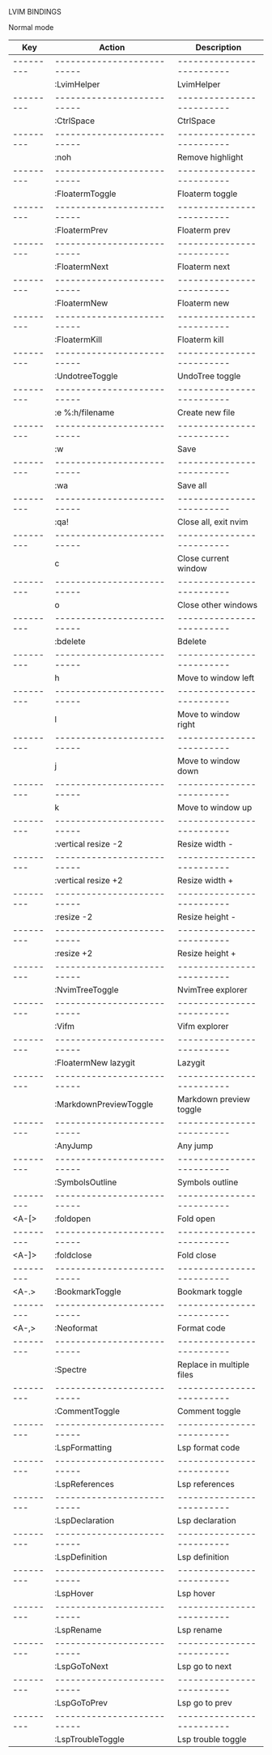 LVIM BINDINGS

Normal mode

| Key       | Action                     | Description               |
| --------- | -------------------------- | ------------------------- |
| --------- | -------------------------- | ------------------------- |
| <F11>     | :LvimHelper<CR>            | LvimHelper                |
| --------- | -------------------------- | ------------------------- |
| <C-space> | :CtrlSpace<CR>             | CtrlSpace                 |
| --------- | -------------------------- | ------------------------- |
| <Esc>     | <Esc>:noh<CR>              | Remove highlight          |
| --------- | -------------------------- | ------------------------- |
| <F1>      | :FloatermToggle<CR>        | Floaterm toggle           |
| --------- | -------------------------- | ------------------------- |
| <F2>      | :FloatermPrev<CR>          | Floaterm prev             |
| --------- | -------------------------- | ------------------------- |
| <F3>      | :FloatermNext<CR>          | Floaterm next             |
| --------- | -------------------------- | ------------------------- |
| <F4>      | :FloatermNew<CR>           | Floaterm new              |
| --------- | -------------------------- | ------------------------- |
| <F12>     | :FloatermKill<CR>          | Floaterm kill             |
| --------- | -------------------------- | ------------------------- |
| <F5>      | :UndotreeToggle<CR>        | UndoTree toggle           |
| --------- | -------------------------- | ------------------------- |
| <C-n>     | :e %:h/filename<CR>        | Create new file           |
| --------- | -------------------------- | ------------------------- |
| <C-s>     | :w<CR>                     | Save                      |
| --------- | -------------------------- | ------------------------- |
| <C-a>     | :wa<CR>                    | Save all                  |
| --------- | -------------------------- | ------------------------- |
| <C-e>     | :qa!<CR>                   | Close all, exit nvim      |
| --------- | -------------------------- | ------------------------- |
| <C-x>     | <C-w>c                     | Close current window      |
| --------- | -------------------------- | ------------------------- |
| <C-o>     | <C-w>o                     | Close other windows       |
| --------- | -------------------------- | ------------------------- |
| <C-d>     | :bdelete<CR>               | Bdelete                   |
| --------- | -------------------------- | ------------------------- |
| <C-h>     | <C-w>h                     | Move to window left       |
| --------- | -------------------------- | ------------------------- |
| <C-l>     | <C-w>l                     | Move to window right      |
| --------- | -------------------------- | ------------------------- |
| <C-j>     | <C-w>j                     | Move to window down       |
| --------- | -------------------------- | ------------------------- |
| <C-k>     | <C-w>k                     | Move to window up         |
| --------- | -------------------------- | ------------------------- |
| <C-Left>  | :vertical resize -2<CR>    | Resize width -            |
| --------- | -------------------------- | ------------------------- |
| <C-Right> | :vertical resize +2<CR>    | Resize width +            |
| --------- | -------------------------- | ------------------------- |
| <C-Up>    | :resize -2<CR>             | Resize height -           |
| --------- | -------------------------- | ------------------------- |
| <C-Down>  | :resize +2<CR>             | Resize height +           |
| --------- | -------------------------- | ------------------------- |
| <S-x>     | :NvimTreeToggle<CR>        | NvimTree explorer         |
| --------- | -------------------------- | ------------------------- |
| <S-u>     | :Vifm<CR>                  | Vifm explorer             |
| --------- | -------------------------- | ------------------------- |
| <S-l>     | :FloatermNew lazygit<CR>   | Lazygit                   |
| --------- | -------------------------- | ------------------------- |
| <S-m>     | :MarkdownPreviewToggle<CR> | Markdown preview toggle   |
| --------- | -------------------------- | ------------------------- |
| <A-j>     | :AnyJump<CR>               | Any jump                  |
| --------- | -------------------------- | ------------------------- |
| <A-v>     | :SymbolsOutline<CR>        | Symbols outline           |
| --------- | -------------------------- | ------------------------- |
| <A-[>     | :foldopen<CR>              | Fold open                 |
| --------- | -------------------------- | ------------------------- |
| <A-]>     | :foldclose<CR>             | Fold close                |
| --------- | -------------------------- | ------------------------- |
| <A-.>     | :BookmarkToggle<CR>        | Bookmark toggle           |
| --------- | -------------------------- | ------------------------- |
| <A-,>     | :Neoformat<CR>             | Format code               |
| --------- | -------------------------- | ------------------------- |
| <A-s>     | :Spectre<CR>               | Replace in multiple files |
| --------- | -------------------------- | ------------------------- |
| <A-/>     | :CommentToggle<CR>         | Comment toggle            |
| --------- | -------------------------- | ------------------------- |
| <A-f>     | :LspFormatting<CR>         | Lsp format code           |
| --------- | -------------------------- | ------------------------- |
| <A-g>     | :LspReferences<CR>         | Lsp references            |
| --------- | -------------------------- | ------------------------- |
| <A-d>     | :LspDeclaration<CR>        | Lsp declaration           |
| --------- | -------------------------- | ------------------------- |
| <A-p>     | :LspDefinition<CR>         | Lsp definition            |
| --------- | -------------------------- | ------------------------- |
| <A-h>     | :LspHover<CR>              | Lsp hover                 |
| --------- | -------------------------- | ------------------------- |
| <A-r>     | :LspRename<CR>             | Lsp rename                |
| --------- | -------------------------- | ------------------------- |
| <A-n>     | :LspGoToNext<CR>           | Lsp go to next            |
| --------- | -------------------------- | ------------------------- |
| <A-p>     | :LspGoToPrev<CR>           | Lsp go to prev            |
| --------- | -------------------------- | ------------------------- |
| <A-e>     | :LspTroubleToggle<CR>      | Lsp trouble toggle        |
